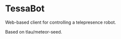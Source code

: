 TessaBot
========

Web-based client for controlling a telepresence robot.

Based on tlau/meteor-seed.
